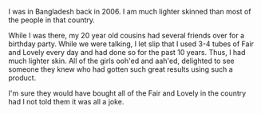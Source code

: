 I was in Bangladesh back in 2006. I am much lighter skinned than most of the people in that country. 

While I was there, my 20 year old cousins had several friends over for a birthday party. While we were talking, I let slip that I used 3-4 tubes of Fair and Lovely every day and had done so for the past 10 years. Thus, I had much lighter skin. All of the girls ooh'ed and aah'ed, delighted to see someone they knew who had gotten such great results using such a product. 

I'm sure they would have bought all of the Fair and Lovely in the country had I not told them it was all a joke.